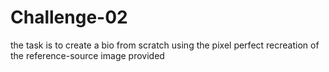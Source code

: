 # Challenge-02
the task is to create a bio from scratch using the pixel perfect recreation of the reference-source image provided
